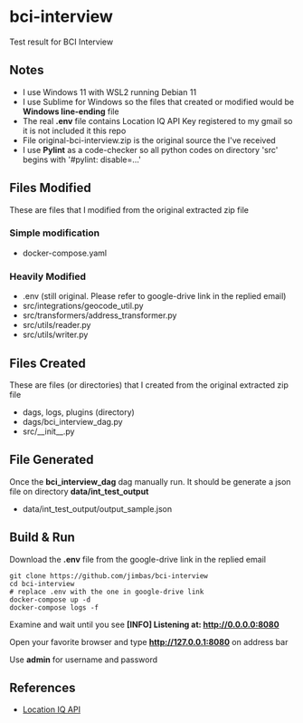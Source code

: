# bci-interview

Test result for BCI Interview

## Notes

- I use Windows 11 with WSL2 running Debian 11
- I use Sublime for Windows so the files that created or modified would be **Windows line-ending** file
- The real **.env** file contains Location IQ API Key registered to my gmail so it is not included it this repo
- File original-bci-interview.zip is the original source the I've received
- I use **Pylint** as a code-checker so all python codes on directory 'src' begins with '#pylint: disable=...'

## Files Modified

These are files that I modified from the original extracted zip file

### Simple modification

- docker-compose.yaml

### Heavily Modified

- .env (still original. Please refer to google-drive link in the replied email)
- src/integrations/geocode_util.py
- src/transformers/address_transformer.py
- src/utils/reader.py
- src/utils/writer.py

## Files Created

These are files (or directories) that I created from the original extracted zip file

- dags, logs, plugins (directory)
- dags/bci_interview_dag.py
- src/\_\_init\_\_.py

## File Generated

Once the **bci_interview_dag** dag manually run. It should be generate a json file on directory **data/int_test_output**

- data/int_test_output/output_sample.json

## Build & Run

Download the **.env** file from the google-drive link in the replied email

```
git clone https://github.com/jimbas/bci-interview
cd bci-interview
# replace .env with the one in google-drive link
docker-compose up -d
docker-compose logs -f
```

Examine and wait until you see **[INFO] Listening at: http://0.0.0.0:8080**

Open your favorite browser and type **http://127.0.0.1:8080** on address bar

Use **admin** for username and password

## References

- [Location IQ API](https://docs.locationiq.com/reference/search)
